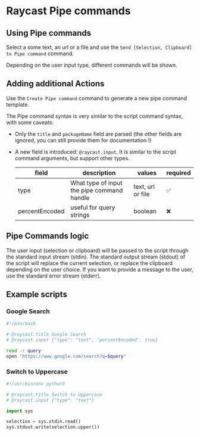 # Raycast Pipe commands

## Using Pipe commands

Select a some text, an url or a file and use the `Send [Selection, Clipboard] to Pipe command` command.

Depending on the user input type, different commands will be shown.

## Adding additional Actions

Use the `Create Pipe command` command to generate a new pipe command template.

The Pipe command syntax is very similar to the script command syntax, with some caveats:

- Only the `title` and `packageName` field are parsed (the other fields are ignored, you can still provide them for documentation !)
- A new field is introduced: `@raycast.input`. It is similar to the script command arguments, but support other types.

  | field          | description                                | values            | required |
  | -------------- | ------------------------------------------ | ----------------- | -------- |
  | type           | What type of input the pipe command handle | text, url or file | ✅       |
  | percentEncoded | useful for query strings                   | boolean           | ❌       |

## Pipe Commands logic

The user input (selection or clipboard) will be passed to the script through the standard input stream (stdin).
The standard output stream (stdout) of the script will replace the current selection, or replace the clipboard depending on the user choice.
If you want to provide a message to the user, use the standard error stream (stderr).

## Example scripts

### Google Search

```bash
#!/bin/bash

# @raycast.title Google Search
# @raycast.input {"type": "text", "percentEncoded": true}

read -r query
open "https://www.google.com/search?q=$query"
```

### Switch to Uppercase

```python
#!/usr/bin/env python3

# @raycast.title Switch to Uppercase
# @raycast.input {"type": "text"}

import sys

selection = sys.stdin.read()
sys.stdout.write(selection.upper())
```
